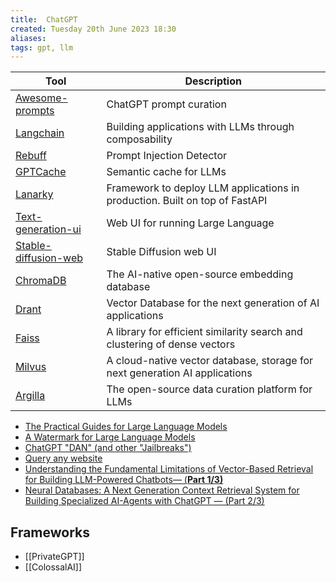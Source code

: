 ```yaml
---
title:  ChatGPT
created: Tuesday 20th June 2023 18:30
aliases: 
tags: gpt, llm 
---
```


| Tool                                                                            | Description                                                                 |
| ------------------------------------------------------------------------------- | --------------------------------------------------------------------------- |
| [Awesome-prompts](https://github.com/f/awesome-chatgpt-prompts)                 | ChatGPT prompt curation                                                     |
| [Langchain](https://github.com/hwchase17/langchain)                             | Building applications with LLMs through composability                       |
| [Rebuff](https://github.com/woop/rebuff)                                        | Prompt Injection Detector                                                   |
| [GPTCache](https://github.com/zilliztech/GPTCache)                              | Semantic cache for LLMs                                                     |
| [Lanarky](https://github.com/ajndkr/lanarky)                                    | Framework to deploy LLM applications in production. Built on top of FastAPI |
| [Text-generation-ui](https://github.com/oobabooga/text-generation-webui)        | Web UI for running Large Language                                           |
| [Stable-diffusion-web](https://github.com/AUTOMATIC1111/stable-diffusion-webui) | Stable Diffusion web UI                                                     |
| [ChromaDB](https://github.com/chroma-core/chroma)                               | The AI-native open-source embedding database                                |
| [Drant](https://github.com/qdrant/qdrant)                                       | Vector Database for the next generation of AI applications                  |
| [Faiss](https://github.com/facebookresearch/faiss)                              | A library for efficient similarity search and clustering of dense vectors   |
| [Milvus](https://github.com/milvus-io/milvus)                                   | A cloud-native vector database, storage for next generation AI applications |
| [Argilla](https://github.com/argilla-io/argilla)|The open-source data curation platform for LLMs|


- [The Practical Guides for Large Language Models](https://github.com/Mooler0410/LLMsPracticalGuide)
- [A Watermark for Large Language Models](https://github.com/jwkirchenbauer/lm-watermarking)
- [ChatGPT "DAN" (and other "Jailbreaks")](https://github.com/0xk1h0/ChatGPT_DAN?ref=blog.seclify.com)
- [Query any website](https://www.youtube.com/watch?v=6K1lyyzpxtk)
- [Understanding the Fundamental Limitations of Vector-Based Retrieval for Building LLM-Powered Chatbots— (**Part 1/3)**](https://medium.com/thirdai-blog/understanding-the-fundamental-limitations-of-vector-based-retrieval-for-building-llm-powered-48bb7b5a57b3)
- [Neural Databases: A Next Generation Context Retrieval System for Building Specialized AI-Agents with ChatGPT — (Part 2/3)](https://medium.com/thirdai-blog/neural-database-next-generation-context-retrieval-system-for-building-specialized-ai-agents-with-861ffa0516e7)

## Frameworks

- [[PrivateGPT]]
- [[ColossalAI]]
